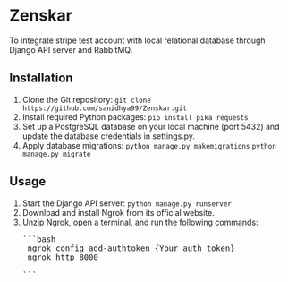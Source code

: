 # Zenskar

To integrate stripe test account with local relational database through Django API server and RabbitMQ.

## Installation

1. Clone the Git repository:
      `git clone https://github.com/sanidhya99/Zenskar.git`
2. Install required Python packages:
   `pip install pika requests`
3. Set up a PostgreSQL database on your local machine (port 5432) and update the database credentials in settings.py.
4. Apply database migrations:
   `python manage.py makemigrations`
   `python manage.py migrate`

## Usage
1. Start the Django API server:
    `python manage.py runserver`
2. Download and install Ngrok from its official website.
3. Unzip Ngrok, open a terminal, and run the following commands:
   <pre>
   ```bash
    ngrok config add-authtoken {Your auth token}
    ngrok http 8000

   ```
   </pre>   
   
            
